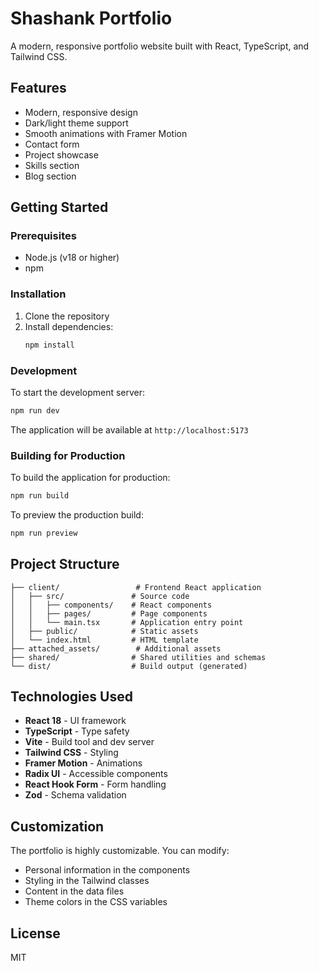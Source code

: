 # Shashank Portfolio

A modern, responsive portfolio website built with React, TypeScript, and Tailwind CSS.

## Features

- Modern, responsive design
- Dark/light theme support
- Smooth animations with Framer Motion
- Contact form
- Project showcase
- Skills section
- Blog section

## Getting Started

### Prerequisites

- Node.js (v18 or higher)
- npm

### Installation

1. Clone the repository
2. Install dependencies:
   ```bash
   npm install
   ```

### Development

To start the development server:

```bash
npm run dev
```

The application will be available at `http://localhost:5173`

### Building for Production

To build the application for production:

```bash
npm run build
```

To preview the production build:

```bash
npm run preview
```

## Project Structure

```
├── client/                 # Frontend React application
│   ├── src/               # Source code
│   │   ├── components/    # React components
│   │   ├── pages/         # Page components
│   │   └── main.tsx       # Application entry point
│   ├── public/            # Static assets
│   └── index.html         # HTML template
├── attached_assets/        # Additional assets
├── shared/                # Shared utilities and schemas
└── dist/                  # Build output (generated)
```

## Technologies Used

- **React 18** - UI framework
- **TypeScript** - Type safety
- **Vite** - Build tool and dev server
- **Tailwind CSS** - Styling
- **Framer Motion** - Animations
- **Radix UI** - Accessible components
- **React Hook Form** - Form handling
- **Zod** - Schema validation

## Customization

The portfolio is highly customizable. You can modify:

- Personal information in the components
- Styling in the Tailwind classes
- Content in the data files
- Theme colors in the CSS variables

## License

MIT 